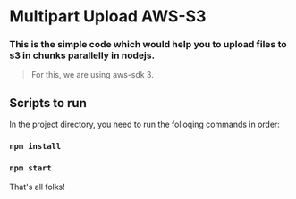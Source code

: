 # Multipart Upload AWS-S3
### This is the simple code which would help you to upload files to s3 in chunks parallelly in nodejs.
> For this, we are using aws-sdk 3.

## Scripts to run

In the project directory, you need to run the folloqing commands in order:
### `npm install`
### `npm start`

That's all folks!
